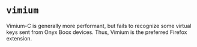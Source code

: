 # `vimium`

Vimium-C is generally more performant, but fails to recognize some virtual keys sent from Onyx Boox devices. Thus, Vimium is the preferred Firefox extension.
